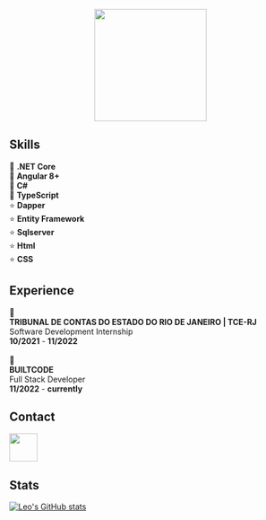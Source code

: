 <p align="center">
  <img src="https://user-images.githubusercontent.com/10377511/169407004-c56305e1-b019-4ac2-912e-e662aaa37665.gif" width=200px weight=200px>
</p>

## Skills

:star2: **.NET Core** <br>
:star2: **Angular 8+** <br>
:star2: **C#** <br>
:star2: **TypeScript** <br>
:star: **Dapper** <br>
:star: **Entity Framework** <br>
:star: **Sqlserver** <br>
:star: **Html** <br>
:star: **CSS** <br>



## Experience
🌱 <br>
**TRIBUNAL DE CONTAS DO ESTADO DO RIO DE JANEIRO | TCE-RJ** <br>
Software Development Internship <br>
**10/2021** - **11/2022** <br><br>
🐤 <br>
**BUILTCODE** <br>
Full Stack Developer <br>
**11/2022** - **currently** <br>

## Contact
<a href="https://www.linkedin.com/in/leo-andrade-41724830/">
<img src="https://user-images.githubusercontent.com/10377511/168383316-e0ccb835-4354-48f5-89d5-1b4065a17858.png" width="50" height="50"/>
</a>
<br>

## Stats
[![Leo's GitHub stats](https://github-readme-stats.vercel.app/api?username=leoramos182&show_icons=true&theme=gotham)](https://github.com/anuraghazra/github-readme-stats)



<!-- **leoramos182/leoramos182** is a ✨ _special_ ✨ repository because its `README.md` (this file) appears on your GitHub profile.

Here are some ideas to get you started:

- 🔭 I’m currently working on ...
- 🌱 I’m currently learning ...
- 👯 I’m looking to collaborate on ...
- 🤔 I’m looking for help with ...
- 💬 Ask me about ...
- 📫 How to reach me: ...
- 😄 Pronouns: ...
- ⚡ Fun fact: ...
-->
